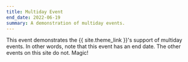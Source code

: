 ```yaml
---
title: Multiday Event
end_date: 2022-06-19
summary: A demonstration of multiday events.
---
```


This event demonstrates the {{ site.theme_link }}'s support of multiday events.
In other words, note that this event has an end date.
The other events on this site do not.
Magic!
